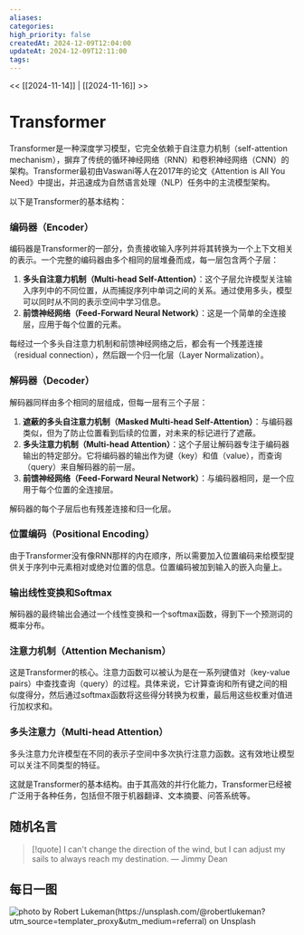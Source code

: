 ```yaml
---
aliases: 
categories: 
high_priority: false
createdAt: 2024-12-09T12:04:00
updateAt: 2024-12-09T12:11:00
tags:
---
```


<< [[2024-11-14]] | [[2024-11-16]] >>

# Transformer

Transformer是一种深度学习模型，它完全依赖于自注意力机制（self-attention mechanism），摒弃了传统的循环神经网络（RNN）和卷积神经网络（CNN）的架构。Transformer最初由Vaswani等人在2017年的论文《Attention is All You Need》中提出，并迅速成为自然语言处理（NLP）任务中的主流模型架构。

以下是Transformer的基本结构：

### 编码器（Encoder）
编码器是Transformer的一部分，负责接收输入序列并将其转换为一个上下文相关的表示。一个完整的编码器由多个相同的层堆叠而成，每一层包含两个子层：
1. **多头自注意力机制（Multi-head Self-Attention）**：这个子层允许模型关注输入序列中的不同位置，从而捕捉序列中单词之间的关系。通过使用多头，模型可以同时从不同的表示空间中学习信息。
2. **前馈神经网络（Feed-Forward Neural Network）**：这是一个简单的全连接层，应用于每个位置的元素。

每经过一个多头自注意力机制和前馈神经网络之后，都会有一个残差连接（residual connection），然后跟一个归一化层（Layer Normalization）。

### 解码器（Decoder）
解码器同样由多个相同的层组成，但每一层有三个子层：
1. **遮蔽的多头自注意力机制（Masked Multi-head Self-Attention）**：与编码器类似，但为了防止位置看到后续的位置，对未来的标记进行了遮蔽。
2. **多头注意力机制（Multi-head Attention）**：这个子层让解码器专注于编码器输出的特定部分。它将编码器的输出作为键（key）和值（value），而查询（query）来自解码器的前一层。
3. **前馈神经网络（Feed-Forward Neural Network）**：与编码器相同，是一个应用于每个位置的全连接层。

解码器的每个子层后也有残差连接和归一化层。

### 位置编码（Positional Encoding）
由于Transformer没有像RNN那样的内在顺序，所以需要加入位置编码来给模型提供关于序列中元素相对或绝对位置的信息。位置编码被加到输入的嵌入向量上。

### 输出线性变换和Softmax
解码器的最终输出会通过一个线性变换和一个softmax函数，得到下一个预测词的概率分布。

### 注意力机制（Attention Mechanism）
这是Transformer的核心。注意力函数可以被认为是在一系列键值对（key-value pairs）中查找查询（query）的过程。具体来说，它计算查询和所有键之间的相似度得分，然后通过softmax函数将这些得分转换为权重，最后用这些权重对值进行加权求和。

### 多头注意力（Multi-head Attention）
多头注意力允许模型在不同的表示子空间中多次执行注意力函数。这有效地让模型可以关注不同类型的特征。

这就是Transformer的基本结构。由于其高效的并行化能力，Transformer已经被广泛用于各种任务，包括但不限于机器翻译、文本摘要、问答系统等。

## 随机名言
> [!quote] I can't change the direction of the wind, but I can adjust my sails to always reach my destination.
> — Jimmy Dean

## 每日一图

![photo by Robert Lukeman(https://unsplash.com/@robertlukeman?utm_source=templater_proxy&utm_medium=referral) on Unsplash](https://images.unsplash.com/photo-1472214103451-9374bd1c798e?crop=entropy&cs=srgb&fm=jpg&ixid=M3w2NDU1OTF8MHwxfHJhbmRvbXx8fHx8fHx8fDE3MzE2NDM5NDh8&ixlib=rb-4.0.3&q=85&w=800&h=800)







